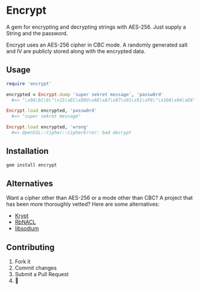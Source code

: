 # Encrypt

A gem for encrypting and decrypting strings with AES-256. Just supply a String and the password.

Encrypt uses an AES-256 cipher in CBC mode. A randomly generated salt and IV are publicly stored along with the encrypted data.

## Usage

```ruby
require 'encrypt'

encrypted = Encrypt.dump 'super sekret message', 'passw0rd'
  #=> "\x04\b[\b\"\x15\xEC\xD9O\xAE\xA7\x87\x91\x91\xF6\"\x168\x04\xE6\a\xA2\"\x15\x18iF\x9A5\x19G\xAA\xAAa\xC1\xC8\x06\x1A{T\"%8a\xFC&q2n\xB7\x8C\xA8\xD1\xAE\xEE\xEF\xDB\x94\xD4i\t\x1Coy\xA9\xEC\xEC\x1F\x1D\x0E\x9As\x85\xA9"

Encrypt.load encrypted, 'passw0rd'
  #=> "super sekret message"

Encrypt.load encrypted, 'wrong'
  #=> OpenSSL::Cipher::CipherError: bad decrypt
```

## Installation
```ruby
gem install encrypt
```

## Alternatives

Want a cipher other than AES-256 or a mode other than CBC? A project that has been more thoroughly vetted? Here are some alternatives:
* [Krypt](https://github.com/krypt/krypt#readme)
* [RbNACL](https://github.com/cryptosphere/rbnacl#readme)
* [libsodium](https://github.com/jedisct1/libsodium#readme)

## Contributing

1. Fork it
2. Commit changes
3. Submit a Pull Request
4.  :pineapple:
